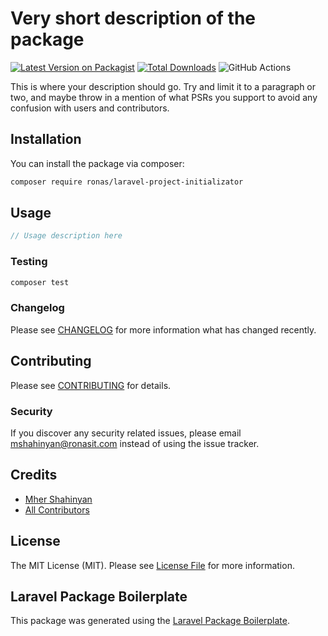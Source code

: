 # Very short description of the package

[![Latest Version on Packagist](https://img.shields.io/packagist/v/ronas/laravel-project-initializator.svg?style=flat-square)](https://packagist.org/packages/ronas/laravel-project-initializator)
[![Total Downloads](https://img.shields.io/packagist/dt/ronas/laravel-project-initializator.svg?style=flat-square)](https://packagist.org/packages/ronas/laravel-project-initializator)
![GitHub Actions](https://github.com/ronas/laravel-project-initializator/actions/workflows/main.yml/badge.svg)

This is where your description should go. Try and limit it to a paragraph or two, and maybe throw in a mention of what PSRs you support to avoid any confusion with users and contributors.

## Installation

You can install the package via composer:

```bash
composer require ronas/laravel-project-initializator
```

## Usage

```php
// Usage description here
```

### Testing

```bash
composer test
```

### Changelog

Please see [CHANGELOG](CHANGELOG.md) for more information what has changed recently.

## Contributing

Please see [CONTRIBUTING](CONTRIBUTING.md) for details.

### Security

If you discover any security related issues, please email mshahinyan@ronasit.com instead of using the issue tracker.

## Credits

-   [Mher Shahinyan](https://github.com/ronas)
-   [All Contributors](../../contributors)

## License

The MIT License (MIT). Please see [License File](LICENSE.md) for more information.

## Laravel Package Boilerplate

This package was generated using the [Laravel Package Boilerplate](https://laravelpackageboilerplate.com).
